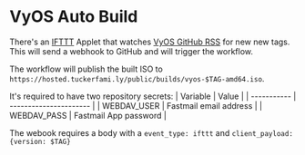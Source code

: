 # VyOS Auto Build

There's an [IFTTT](https://ifttt.com/) Applet that watches [VyOS GitHub RSS](https://github.com/vyos/vyos-build/tags.atom) for new new tags. This will send a webhook to GitHub and will trigger the workflow. 

The workflow will publish the built ISO to `https://hosted.tuckerfami.ly/public/builds/vyos-$TAG-amd64.iso`.

It's required to have two repository secrets:
| Variable    | Value                  |
| ----------- | ---------------------- |
| WEBDAV_USER | Fastmail email address |
| WEBDAV_PASS | Fastmail App password  |

The webook requires a body with a `event_type: ifttt` and `client_payload: {version: $TAG}`
